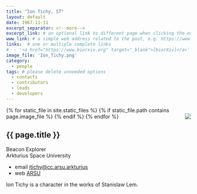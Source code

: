 ```yaml
---
title: "Ion Tichy, ST"
layout: default
date: 1967-11-11
excerpt_separator: <!--more-->
excerpt_link: # an optional link to different page when clicking the excerpt
www_link: # a simple web address related to the post, e.g. https://www.ga4gh.org
links:  # one or multiple complete links
#  - '<a href="https://www.biorxiv.org" target="_blank">[biorXiv]</a>'
image_file: 'Ion_Tichy.png'
category:
  - people
tags: # please delete unneeded options
  - contacts
  - contributors
  - leads
  - developers
---
```


{% for static_file in site.static_files %}
  {% if static_file.path contains page.image_file %}
<img style="float: right; max-width: 80px;" src="{{ static_file.path | relative_url}}" />
  {% endif %}
{% endfor %}

## {{ page.title }}

Beacon Explorer  
Arkturius Space University  

* email [itichy@cc.arsu.arkturius](mailto:itichy@cc.arkturius)  
* web [ARSU](https://sww.arsu.arkturius)  

<!--more-->

Ion Tichy is a character in the works of Stanislaw Lem.





